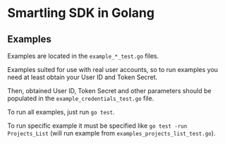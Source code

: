 # Smartling SDK in Golang

## Examples

Examples are located in the `example_*_test.go` files.

Examples suited for use with real user accounts, so to run examples you need
at least obtain your User ID and Token Secret.

Then, obtained User ID, Token Secret and other parameters should be populated
in the `example_credentials_test.go` file.

To run all examples, just run `go test`.

To run specific example it must be specified like `go test -run Projects_List`
(will run example from `examples_projects_list_test.go`).
